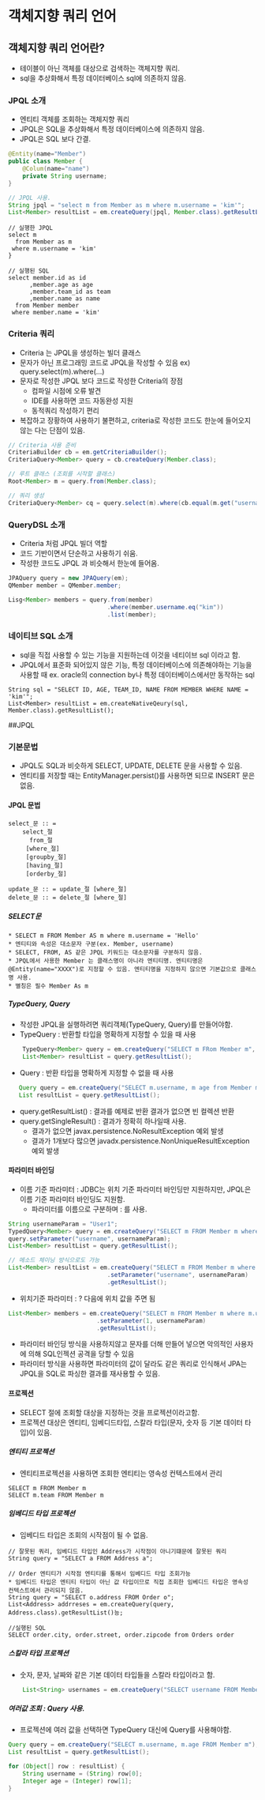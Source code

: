 # 객체지향 쿼리 언어

## 객체지향 쿼리 언어란?
* 테이블이 아닌 객체를 대상으로 검색하는 객체지향 쿼리. 
* sql을 추상화해서 특정 데이터베이스 sql에 의존하지 않음. 

### JPQL 소개 
* 엔티티 객체를 조회하는 객체지향 쿼리 
* JPQL은 SQL을 추상화해서 특정 데이터베이스에 의존하지 않음. 
* JPQL은 SQL 보다 간결.

```java
@Entity(name="Member")
public class Member {
    @Colum(name="name")
    private String username;
}

// JPQL 사용. 
String jpql = "select m from Member as m where m.username = 'kim'";
List<Member> resultList = em.createQuery(jpql, Member.class).getResultList();
```

```
// 실행한 JPQL
select m
  from Member as m
 where m.username = 'kim'
}

// 실행된 SQL
select member.id as id
      ,member.age as age
      ,member.team_id as team
      ,member.name as name
  from Member member
 where member.name = 'kim'
```

### Criteria 쿼리 
* Criteria 는 JPQL을 생성하는 빌더 클래스
* 문자가 아닌 프로그래밍 코드로 JPQL을 작성할 수 있음 ex) query.select(m).where(...)
* 문자로 작성한 JPQL 보다 코드로 작성한 Criteria의 장점
    * 컴파일 시점에 오류 발견
    * IDE를 사용하면 코드 자동완성 지원
    * 동적쿼리 작성하기 편리 
* 복잡하고 장황하여 사용하기 불편하고, criteria로 작성한 코드도 한눈에 들어오지않는 다는 단점이 있음. 
```java
// Criteria 사용 준비
CriteriaBuilder cb = em.getCriteriaBuilder();
CriteriaQuery<Member> query = cb.createQuery(Member.class);

// 루트 클래스 (조회를 시작할 클래스)
Root<Member> m = query.from(Member.class);

// 쿼리 생성
CriteriaQuery<Member> cq = query.select(m).where(cb.equal(m.get("username"), "kim"));
```

### QueryDSL 소개
* Criteria 처럼 JPQL 빌더 역할
* 코드 기반이면서 단순하고 사용하기 쉬움. 
* 작성한 코드도 JPQL 과 비슷해서 한눈에 들어옴. 

```java
JPAQuery query = new JPAQuery(em);
QMember member = QMember.member;

Lisg<Member> members = query.from(member)
                            .where(member.username.eq("kim"))
                            .list(member);
```

### 네이티브 SQL 소개
* sql을 직접 사용할 수 있는 기능을 지원하는데 이것을 네티이브 sql 이라고 함. 
* JPQL에서 표준화 되어있지 않은 기능, 특정 데이터베이스에 의존해야하는 기능을 사용할 때 ex. oracle의 connection by나 특정 데이터베이스에서만 동작하는 sql
```
String sql = "SELECT ID, AGE, TEAM_ID, NAME FROM MEMBER WHERE NAME = 'kim'";
List<Member> resultList = em.createNativeQeury(sql, Member.class).getResultList();
```

##JPQL

### 기본문법
* JPQL도 SQL과 비슷하게 SELECT, UPDATE, DELETE 문을 사용할 수 있음. 
* 엔티티를 저장할 때는 EntityManager.persist()를 사용하면 되므로 INSERT 문은 없음.

#### JPQL 문법 
```
select_문 :: =
    select_절
      from_절
     [where_절]
     [groupby_절]
     [having_절]
     [orderby_절]

update_문 :: = update_절 [where_절]
delete_문 :: = delete_절 [where_절]
```

##### SELECT문
    * SELECT m FROM Member AS m where m.username = 'Hello'
    * 엔티티와 속성은 대소문자 구분(ex. Member, username) 
    * SELECT, FROM, AS 같은 JPQL 키워드는 대소문자를 구분하지 않음.
    * JPQL에서 사용한 Member 는 클래스명이 아니라 엔티티명. 엔티티명은 @Entity(name="XXXX")로 지정할 수 있음. 엔티티명을 지정하지 않으면 기본값으로 클래스명 사용. 
    * 별칭은 필수 Member As m
    
##### TypeQuery, Query
* 작성한 JPQL을 실행하려면 쿼리객체(TypeQuery, Query)를 만들어야함.
* TypeQuery : 반환할 타입을 명확하게 지정할 수 있을 때 사용 
```java
    TypeQuery<Member> query = em.createQuery("SELECT m FRom Member m", Member.class);
    List<Member> resultList = query.getResultList();
```
* Query : 반환 타입을 명확하게 지정할 수 없을 때 사용 
```java
   Query query = em.createQuery("SELECT m.username, m age from Member m");
   List resultList = query.getResultList();
```

* query.getResultList() : 결과를 예제로 반환 결과가 없으면 빈 컬렉션 반환
* query.getSingleResult() : 결과가 정확히 하나일때 사용.
    * 결과가 없으면 javax.persistence.NoResultException 예외 발생
    * 결과가 1개보다 많으면 javadx.persistence.NonUniqueResultException 예외 발생
    
#### 파라미터 바인딩
* 이름 기준 파라미터 : JDBC는 위치 기준 파라미터 바인딩만 지원하지만, JPQL은 이름 기준 파라미터 바인딩도 지원함. 
    * 파라미터를 이름으로 구분하며 : 를 사용. 
```java
String usernameParam = "User1";
TypedQuery<Member> query = em.createQuery("SELECT m FROM Member m where m.username = :username");
query.setParameter("username", usernameParam);
List<Member> resultList = query.getResultList();

// 메소드 체이닝 방식으로도 가능
List<Member> resultList = em.createQuery("SELECT m FROM Member m where m.username = :username")
                            .setParameter("username", usernameParam)
                            .getResultList();
```

* 위치기준 파라미터 : ? 다음에 위치 값을 주면 됨
```java
List<Member> members = em.createQuery("SELECT m FROM Member m where m.username = ?1", Member.class)
                         .setParameter(1, usernameParam)
                         .getResultList();
```

* 파라미터 바인딩 방식을 사용하지않고 문자를 더해 만들어 넣으면 악의적인 사용자에 의해 SQL인젝션 공격을 당할 수 있음
* 파라미터 방식을 사용하면 파라미터의 값이 달라도 같은 쿼리로 인식해서 JPA는 JPQL을 SQL로 파싱한 결과를 재사용할 수 있음. 

#### 프로젝션 
* SELECT 절에 조회할 대상을 지정하는 것을 프로젝션이라고함. 
* 프로젝션 대상은 엔티티, 임베디드타입, 스칼라 타입(문자, 숫자 등 기본 데이터 타입)이 있음. 

##### 엔티티 프로젝션
* 엔티티프로젝션을 사용하면 조회한 엔티티는 영속성 컨텍스트에서 관리 
```
SELECT m FROM Member m 
SELECT m.team FROM Member m 
```

##### 임베디드 타입 프로젝션
* 임베디드 타입은 조회의 시작점이 될 수 없음. 
```
// 잘못된 쿼리, 임베디드 타입인 Address가 시작점이 아니기떄문에 잘못된 쿼리 
String query = "SELECT a FROM Address a";    

// Order 엔티티가 시작점 엔티티를 통해서 임베디드 타입 조회가능 
* 임베디드 타입은 엔티티 타입이 아닌 값 타입이므로 직접 조회한 임베디드 타입은 영속성 컨텍스트에서 관리되지 않음.
String query = "SELECT o.address FROM Order o";  
List<Address> addrreses = em.createQuery(query, Address.class).getResultList()능;

//실행된 SQL
SELECT order.city, order.street, order.zipcode from Orders order
```

##### 스칼라 타입 프로젝션
* 숫자, 문자, 날짜와 같은 기본 데이터 타입들을 스칼라 타입이라고 함.
```java
    List<String> usernames = em.createQuery("SELECT username FROM Member m", String.class).getResultList();
```

##### 여러값 조회 : Query 사용.
* 프로젝션에 여러 값을 선택하면 TypeQuery 대신에 Query를 사용해야함.
```java
Query query = em.createQuery("SELECT m.username, m.age FROM Member m");
List resultList = query.getResultList();

for (Object[] row : resultList) {
    String username = (String) row[0];
    Integer age = (Integer) row[1];
}
```














